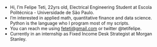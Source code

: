 - Hi, I’m Felipe Teti, 22yrs old, Electrical Engineering Student at Escola Politécnica - Universidade de São Paulo.
-  I’m interested in applied math, quantitative finance and data science. Python is the language who I program most of my scripts. 
-  You can reach me using feteti@gmail.com or twitter @tetifelipe.
-  Currently in an internship as Fixed Income Desk Strategist at Morgan Stanley. 

<!---
feteti/feteti is a ✨ special ✨ repository because its `README.md` (this file) appears on your GitHub profile.
You can click the Preview link to take a look at your changes.
--->
